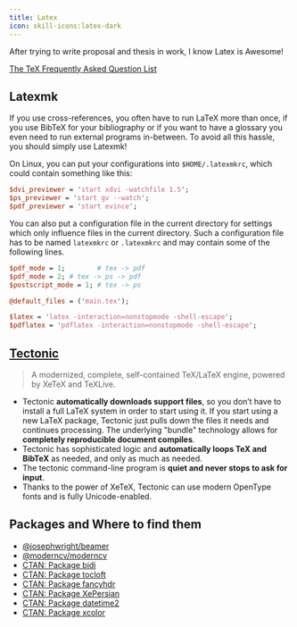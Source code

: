 ```yaml
---
title: Latex
icon: skill-icons:latex-dark
---
```


After trying to write proposal and thesis in work, I know Latex is Awesome!

[The TeX Frequently Asked Question List](https://texfaq.org/)

## Latexmk

If you use cross-references, you often have to run LaTeX more than once,
if you use BibTeX for your bibliography or if you want to have a glossary you even need to run external
programs in-between. To avoid all this hassle, you should simply use Latexmk!

On Linux, you can put your configurations into `$HOME/.latexmkrc`,
which could contain something like this:

```perl
$dvi_previewer = 'start xdvi -watchfile 1.5';
$ps_previewer = 'start gv --watch';
$pdf_previewer = 'start evince';
```

You can also put a configuration file in the current directory for settings which only influence
files in the current directory. Such a configuration file has to be
named `latexmkrc` or `.latexmkrc` and may contain some of the following lines.

```perl
$pdf_mode = 1;        # tex -> pdf
$pdf_mode = 2; # tex -> ps -> pdf
$postscript_mode = 1; # tex -> ps

@default_files = ('main.tex');

$latex = 'latex -interaction=nonstopmode -shell-escape';
$pdflatex = 'pdflatex -interaction=nonstopmode -shell-escape';
```

## [Tectonic](https://github.com/tectonic-typesetting/tectonic)

> A modernized, complete, self-contained TeX/LaTeX engine, powered by XeTeX and TeXLive.

- Tectonic **automatically downloads support files**, so you don’t have to install a full LaTeX system in
  order to start using it. If you start using a new LaTeX package, Tectonic just pulls down the files it needs and
  continues processing. The underlying "bundle" technology allows for **completely reproducible document compiles**.
- Tectonic has sophisticated logic and **automatically loops TeX and BibTeX** as needed, and only as much as needed.
- The tectonic command-line program is **quiet and never stops to ask for input**.
- Thanks to the power of XeTeX, Tectonic can use modern OpenType fonts and is fully Unicode-enabled.

## Packages and Where to find them

- [@josephwright/beamer](https://github.com/josephwright/beamer)
- [@moderncv/moderncv](https://github.com/moderncv/moderncv)
- [CTAN: Package bidi](https://ctan.org/pkg/bidi)
- [CTAN: Package tocloft](https://ctan.org/pkg/tocloft)
- [CTAN: Package fancyhdr](https://ctan.org/pkg/fancyhdr)
- [CTAN: Package XePersian](https://ctan.org/pkg/xepersian)
- [CTAN: Package datetime2](https://ctan.org/pkg/datetime2)
- [CTAN: Package xcolor](https://ctan.org/pkg/xcolor)
